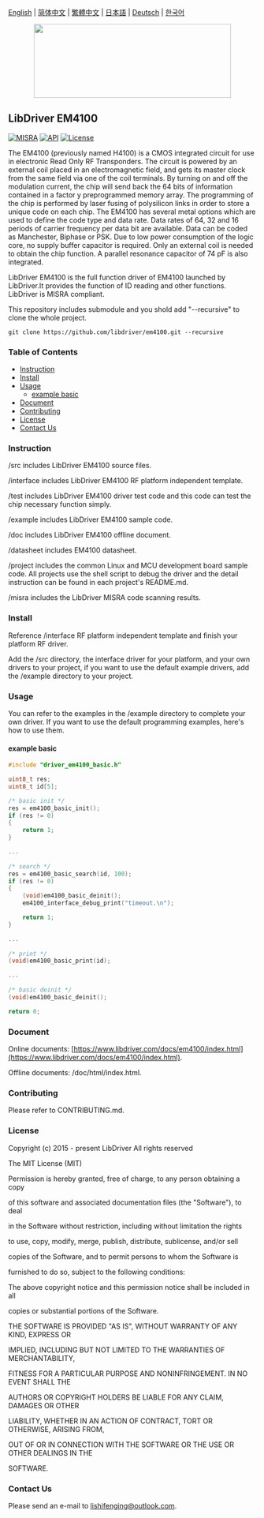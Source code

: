 [English](/README.md) | [ 简体中文](/README_zh-Hans.md) | [繁體中文](/README_zh-Hant.md) | [日本語](/README_ja.md) | [Deutsch](/README_de.md) | [한국어](/README_ko.md)

<div align=center>
<img src="/doc/image/logo.svg" width="400" height="150"/>
</div>

## LibDriver EM4100

[![MISRA](https://img.shields.io/badge/misra-compliant-brightgreen.svg)](/misra/README.md) [![API](https://img.shields.io/badge/api-reference-blue.svg)](https://www.libdriver.com/docs/em4100/index.html) [![License](https://img.shields.io/badge/license-MIT-brightgreen.svg)](/LICENSE)

The EM4100 (previously named H4100) is a CMOS integrated circuit for use in electronic Read Only RF Transponders. The circuit is powered by an external coil placed in an electromagnetic field, and gets its master clock from the same field via one of the coil terminals. By turning on and off the modulation current, the chip will send back the 64 bits of information contained in a factor y preprogrammed memory array. The programming of the chip is performed by laser fusing of polysilicon links in order to store a unique code on each chip. The EM4100 has several metal options which are used to define the code type and data rate. Data rates of 64, 32 and 16 periods of carrier frequency per data bit are available. Data can be coded as Manchester, Biphase or PSK. Due to low power consumption of the logic core, no supply buffer capacitor is required. Only an external coil is needed to obtain the chip function. A parallel resonance capacitor of 74 pF is also integrated. 

LibDriver EM4100 is the full function driver of EM4100 launched by LibDriver.It provides the function of ID reading and other functions. LibDriver is MISRA compliant.

This repository includes submodule and you shold add "--recursive" to clone the whole project.

```shell
git clone https://github.com/libdriver/em4100.git --recursive
```
### Table of Contents

  - [Instruction](#Instruction)
  - [Install](#Install)
  - [Usage](#Usage)
    - [example basic](#example-basic)
  - [Document](#Document)
  - [Contributing](#Contributing)
  - [License](#License)
  - [Contact Us](#Contact-Us)

### Instruction

/src includes LibDriver EM4100 source files.

/interface includes LibDriver EM4100 RF platform independent template.

/test includes LibDriver EM4100 driver test code and this code can test the chip necessary function simply.

/example includes LibDriver EM4100 sample code.

/doc includes LibDriver EM4100 offline document.

/datasheet includes EM4100 datasheet.

/project includes the common Linux and MCU development board sample code. All projects use the shell script to debug the driver and the detail instruction can be found in each project's README.md.

/misra includes the LibDriver MISRA code scanning results.

### Install

Reference /interface RF platform independent template and finish your platform RF driver.

Add the /src directory, the interface driver for your platform, and your own drivers to your project, if you want to use the default example drivers, add the /example directory to your project.

### Usage

You can refer to the examples in the /example directory to complete your own driver. If you want to use the default programming examples, here's how to use them.

#### example basic

```C
#include "driver_em4100_basic.h"

uint8_t res;
uint8_t id[5];

/* basic init */
res = em4100_basic_init();
if (res != 0)
{
    return 1;
}

...
    
/* search */
res = em4100_basic_search(id, 100);
if (res != 0)
{
    (void)em4100_basic_deinit();
    em4100_interface_debug_print("timeout.\n");

    return 1;
}

...
    
/* print */
(void)em4100_basic_print(id);

...
    
/* basic deinit */
(void)em4100_basic_deinit();

return 0;
```

### Document

Online documents: [https://www.libdriver.com/docs/em4100/index.html](https://www.libdriver.com/docs/em4100/index.html).

Offline documents: /doc/html/index.html.

### Contributing

Please refer to CONTRIBUTING.md.

### License

Copyright (c) 2015 - present LibDriver All rights reserved



The MIT License (MIT) 



Permission is hereby granted, free of charge, to any person obtaining a copy

of this software and associated documentation files (the "Software"), to deal

in the Software without restriction, including without limitation the rights

to use, copy, modify, merge, publish, distribute, sublicense, and/or sell

copies of the Software, and to permit persons to whom the Software is

furnished to do so, subject to the following conditions: 



The above copyright notice and this permission notice shall be included in all

copies or substantial portions of the Software. 



THE SOFTWARE IS PROVIDED "AS IS", WITHOUT WARRANTY OF ANY KIND, EXPRESS OR

IMPLIED, INCLUDING BUT NOT LIMITED TO THE WARRANTIES OF MERCHANTABILITY,

FITNESS FOR A PARTICULAR PURPOSE AND NONINFRINGEMENT. IN NO EVENT SHALL THE

AUTHORS OR COPYRIGHT HOLDERS BE LIABLE FOR ANY CLAIM, DAMAGES OR OTHER

LIABILITY, WHETHER IN AN ACTION OF CONTRACT, TORT OR OTHERWISE, ARISING FROM,

OUT OF OR IN CONNECTION WITH THE SOFTWARE OR THE USE OR OTHER DEALINGS IN THE

SOFTWARE. 

### Contact Us

Please send an e-mail to lishifenging@outlook.com.